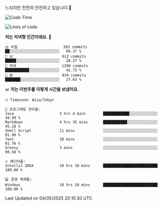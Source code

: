 느리지만 천천히 전진하고 있습니다.🐢

<!--START_SECTION:waka-->
![Code Time](http://img.shields.io/badge/Code%20Time-1%2C588%20hrs%2029%20mins-blue)

![Lines of code](https://img.shields.io/badge/%EC%A0%80%EB%8A%94%20%EC%97%AC%ED%83%9C%EA%B9%8C%EC%A7%80%20-919.5%20thousand%20%EC%A4%84%EC%9D%98%20%EC%BD%94%EB%93%9C%EB%A5%BC%20%EC%9E%91%EC%84%B1%ED%96%88%EC%96%B4%EC%9A%94.-blue)

**저는 저녁형 인간이에요. 🦉** 

```text
🌞 아침                     283 commits         ██░░░░░░░░░░░░░░░░░░░░░░░   09.37 % 
🌆 낮　                     612 commits         █████░░░░░░░░░░░░░░░░░░░░   20.27 % 
🌃 저녁                     1290 commits        ███████████░░░░░░░░░░░░░░   42.73 % 
🌙 밤　                     834 commits         ███████░░░░░░░░░░░░░░░░░░   27.63 % 
```


📊 **저는 이번주를 이렇게 시간을 보냈어요.** 

```text
🕑︎ Timezone: Asia/Tokyo

💬 프로그래밍 언어들: 
Java                     5 hrs 4 mins        ████████████░░░░░░░░░░░░░   49.99 % 
Markdown                 4 hrs 35 mins       ███████████░░░░░░░░░░░░░░   45.18 % 
Shell Script             11 mins             ░░░░░░░░░░░░░░░░░░░░░░░░░   01.90 % 
Text                     10 mins             ░░░░░░░░░░░░░░░░░░░░░░░░░   01.76 % 
Groovy                   3 mins              ░░░░░░░░░░░░░░░░░░░░░░░░░   00.58 % 

🔥 에디터들: 
IntelliJ IDEA            10 hrs 10 mins      █████████████████████████   100.00 % 

💻 운영 체제들: 
Windows                  10 hrs 10 mins      █████████████████████████   100.00 % 
```


 Last Updated on 04/05/2025 20:15:30 UTC
<!--END_SECTION:waka-->

